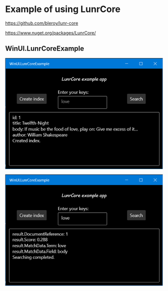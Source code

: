 # Example of using LunrCore

https://github.com/bleroy/lunr-core

https://www.nuget.org/packages/LunrCore/

## WinUI.LunrCoreExample

![](Assets/Main.png?raw=true)

![](Assets/Search.png?raw=true)
